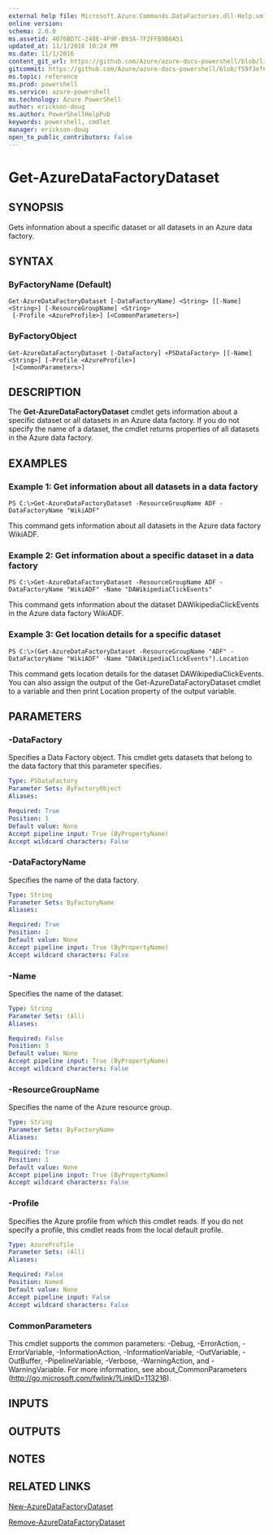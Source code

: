 ```yaml
---
external help file: Microsoft.Azure.Commands.DataFactories.dll-Help.xml
online version: 
schema: 2.0.0
ms.assetid: 4076BD7C-248E-4F9F-B93A-7F2FFB9B0A51
updated_at: 11/1/2016 10:24 PM
ms.date: 11/1/2016
content_git_url: https://github.com/Azure/azure-docs-powershell/blob/live/azureps-cmdlets-docs/ResourceManager/AzureRM.DataFactories/v0.9.8/Get-AzureDataFactoryDataset.md
gitcommit: https://github.com/Azure/azure-docs-powershell/blob/f59f3ef60bc592383812213e69fd77ba950759ed/azureps-cmdlets-docs/ResourceManager/AzureRM.DataFactories/v0.9.8/Get-AzureDataFactoryDataset.md
ms.topic: reference
ms.prod: powershell
ms.service: azure-powershell
ms.technology: Azure PowerShell
author: erickson-doug
ms.author: PowerShellHelpPub
keywords: powershell, cmdlet
manager: erickson-doug
open_to_public_contributors: False
---
```


# Get-AzureDataFactoryDataset

## SYNOPSIS
Gets information about a specific dataset or all datasets in an Azure data factory.

## SYNTAX

### ByFactoryName (Default)
```
Get-AzureDataFactoryDataset [-DataFactoryName] <String> [[-Name] <String>] [-ResourceGroupName] <String>
 [-Profile <AzureProfile>] [<CommonParameters>]
```

### ByFactoryObject
```
Get-AzureDataFactoryDataset [-DataFactory] <PSDataFactory> [[-Name] <String>] [-Profile <AzureProfile>]
 [<CommonParameters>]
```

## DESCRIPTION
The **Get-AzureDataFactoryDataset** cmdlet gets information about a specific dataset or all datasets in an Azure data factory.
If you do not specify the name of a dataset, the cmdlet returns properties of all datasets in the Azure data factory.

## EXAMPLES

### Example 1: Get information about all datasets in a data factory
```
PS C:\>Get-AzureDataFactoryDataset -ResourceGroupName ADF -DataFactoryName "WikiADF"
```

This command gets information about all datasets in the Azure data factory WikiADF.

### Example 2: Get information about a specific dataset in a data factory
```
PS C:\>Get-AzureDataFactoryDataset -ResourceGroupName ADF -DataFactoryName "WikiADF" -Name "DAWikipediaClickEvents"
```

This command gets information about the dataset DAWikipediaClickEvents in the Azure data factory WikiADF.

### Example 3: Get location details for a specific dataset
```
PS C:\>(Get-AzureDataFactoryDataset -ResourceGroupName "ADF" -DataFactoryName "WikiADF" -Name "DAWikipediaClickEvents").Location
```

This command gets location details for the dataset DAWikipediaClickEvents.
You can also assign the output of the Get-AzureDataFactoryDataset cmdlet to a variable and then print Location property of the output variable.

## PARAMETERS

### -DataFactory
Specifies a Data Factory object.
This cmdlet gets datasets that belong to the data factory that this parameter specifies.

```yaml
Type: PSDataFactory
Parameter Sets: ByFactoryObject
Aliases: 

Required: True
Position: 1
Default value: None
Accept pipeline input: True (ByPropertyName)
Accept wildcard characters: False
```

### -DataFactoryName
Specifies the name of the data factory.

```yaml
Type: String
Parameter Sets: ByFactoryName
Aliases: 

Required: True
Position: 2
Default value: None
Accept pipeline input: True (ByPropertyName)
Accept wildcard characters: False
```

### -Name
Specifies the name of the dataset.

```yaml
Type: String
Parameter Sets: (All)
Aliases: 

Required: False
Position: 3
Default value: None
Accept pipeline input: True (ByPropertyName)
Accept wildcard characters: False
```

### -ResourceGroupName
Specifies the name of the Azure resource group.

```yaml
Type: String
Parameter Sets: ByFactoryName
Aliases: 

Required: True
Position: 1
Default value: None
Accept pipeline input: True (ByPropertyName)
Accept wildcard characters: False
```

### -Profile
Specifies the Azure profile from which this cmdlet reads.
If you do not specify a profile, this cmdlet reads from the local default profile.

```yaml
Type: AzureProfile
Parameter Sets: (All)
Aliases: 

Required: False
Position: Named
Default value: None
Accept pipeline input: False
Accept wildcard characters: False
```

### CommonParameters
This cmdlet supports the common parameters: -Debug, -ErrorAction, -ErrorVariable, -InformationAction, -InformationVariable, -OutVariable, -OutBuffer, -PipelineVariable, -Verbose, -WarningAction, and -WarningVariable. For more information, see about_CommonParameters (http://go.microsoft.com/fwlink/?LinkID=113216).

## INPUTS

## OUTPUTS

## NOTES

## RELATED LINKS

[New-AzureDataFactoryDataset](xref:ResourceManager/AzureRM.DataFactories/v0.9.8/New-AzureDataFactoryDataset.md)

[Remove-AzureDataFactoryDataset](xref:ResourceManager/AzureRM.DataFactories/v0.9.8/Remove-AzureDataFactoryDataset.md)


